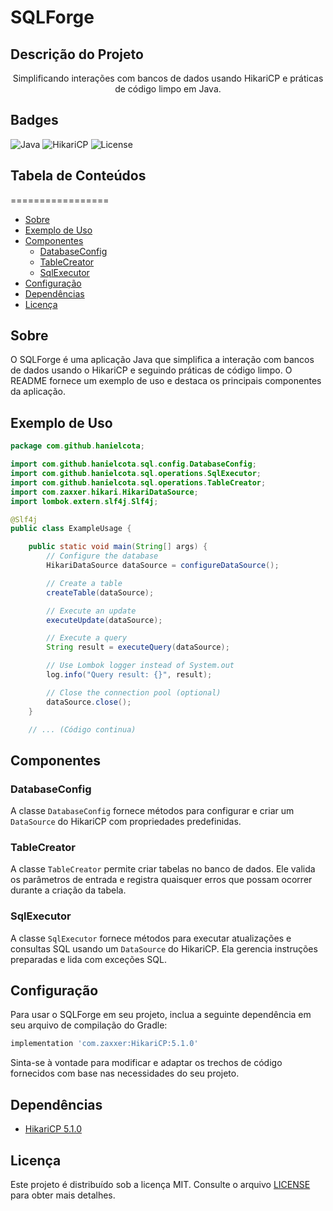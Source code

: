 # SQLForge

## Descrição do Projeto
<p align="center">Simplificando interações com bancos de dados usando HikariCP e práticas de código limpo em Java.</p>

## Badges
![Java](https://img.shields.io/badge/Java-17-blue?style=for-the-badge&logo=java)
![HikariCP](https://img.shields.io/badge/HikariCP-5.1.0-007396?style=for-the-badge&logo=java)
![License](https://img.shields.io/badge/License-MIT-green?style=for-the-badge)

## Tabela de Conteúdos
=================
<!--ts-->
   * [Sobre](#sobre)
   * [Exemplo de Uso](#exemplo-de-uso)
   * [Componentes](#componentes)
      * [DatabaseConfig](#databaseconfig)
      * [TableCreator](#tablecreator)
      * [SqlExecutor](#sqlexecutor)
   * [Configuração](#configuração)
   * [Dependências](#dependências)
   * [Licença](#licença)
<!--te-->

## Sobre
O SQLForge é uma aplicação Java que simplifica a interação com bancos de dados usando o HikariCP e seguindo práticas de código limpo. O README fornece um exemplo de uso e destaca os principais componentes da aplicação.

## Exemplo de Uso

```java
package com.github.hanielcota;

import com.github.hanielcota.sql.config.DatabaseConfig;
import com.github.hanielcota.sql.operations.SqlExecutor;
import com.github.hanielcota.sql.operations.TableCreator;
import com.zaxxer.hikari.HikariDataSource;
import lombok.extern.slf4j.Slf4j;

@Slf4j
public class ExampleUsage {

    public static void main(String[] args) {
        // Configure the database
        HikariDataSource dataSource = configureDataSource();

        // Create a table
        createTable(dataSource);

        // Execute an update
        executeUpdate(dataSource);

        // Execute a query
        String result = executeQuery(dataSource);

        // Use Lombok logger instead of System.out
        log.info("Query result: {}", result);

        // Close the connection pool (optional)
        dataSource.close();
    }

    // ... (Código continua)
```

## Componentes

### DatabaseConfig
A classe `DatabaseConfig` fornece métodos para configurar e criar um `DataSource` do HikariCP com propriedades predefinidas.

### TableCreator
A classe `TableCreator` permite criar tabelas no banco de dados. Ele valida os parâmetros de entrada e registra quaisquer erros que possam ocorrer durante a criação da tabela.

### SqlExecutor
A classe `SqlExecutor` fornece métodos para executar atualizações e consultas SQL usando um `DataSource` do HikariCP. Ela gerencia instruções preparadas e lida com exceções SQL.

## Configuração

Para usar o SQLForge em seu projeto, inclua a seguinte dependência em seu arquivo de compilação do Gradle:

```gradle
implementation 'com.zaxxer:HikariCP:5.1.0'
```

Sinta-se à vontade para modificar e adaptar os trechos de código fornecidos com base nas necessidades do seu projeto.

## Dependências
- [HikariCP 5.1.0](https://github.com/brettwooldridge/HikariCP)

## Licença
Este projeto é distribuído sob a licença MIT. Consulte o arquivo [LICENSE](LICENSE) para obter mais detalhes.
